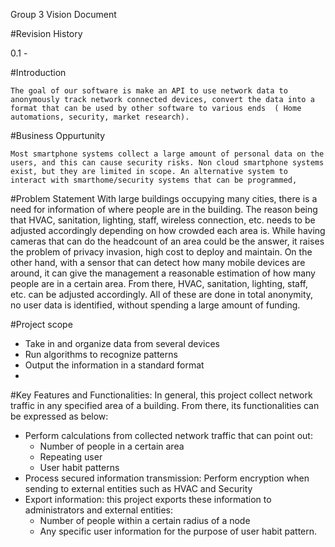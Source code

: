 Group 3
Vision Document

#Revision History

0.1	-

#Introduction
	
	The goal of our software is make an API to use network data to anonymously track network connected devices, convert the data into a format that can be used by other software to various ends  ( Home automations, security, market research).

#Business Oppurtunity

	Most smartphone systems collect a large amount of personal data on the users, and this can cause security risks. Non cloud smartphone systems exist, but they are limited in scope. An alternative system to interact with smarthome/security systems that can be programmed,

#Problem Statement
	With large buildings occupying many cities, there is a need for information of where people are in the building. The reason being that HVAC, sanitation, lighting, staff, wireless connection, etc. needs to be adjusted accordingly depending on how crowded each area is. While having cameras that can do the headcount of an area could be the answer, it raises the problem of privacy invasion, high cost to deploy and maintain. 
	On the other hand, with a sensor that can detect how many mobile devices are around, it can give the management a reasonable estimation of how many people are in a certain area. From there, HVAC, sanitation, lighting, staff, etc. can be adjusted accordingly. All of these are done in total anonymity, no user data is identified, without spending a large amount of funding. 

#Project scope 
-	Take in and organize data from several devices
-	Run algorithms to recognize patterns 
-	Output the information in a standard format 
-	
#Key Features and Functionalities:
	In general, this project collect network traffic in any specified area of a building. From there, its functionalities can be expressed as below:
- 	Perform calculations from collected network traffic that can point out:
	-	Number of people in a certain area
	- 	Repeating user
	- 	User habit patterns
-	Process secured information transmission: Perform encryption when sending to external entities such as HVAC and Security
-	Export information: this project exports these information to administrators and external entities:
	- 	Number of people within a certain radius of a node
	- 	Any specific user information for the purpose of user habit pattern.